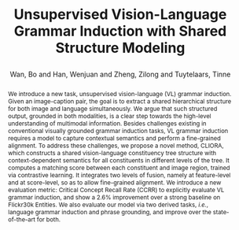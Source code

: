 ---
layout: pub
type: article
key: vlgi
title: >
    Unsupervised Vision-Language Grammar Induction with Shared Structure Modeling
author: Wan, Bo and Han, Wenjuan and Zheng, Zilong and  Tuytelaars, Tinne
pdf: https://openreview.net/pdf?id=N0n_QyQ5lBF
abbr: ICLR'22
# journal: The Tenth International Conference on Learning Representations (ICLR)
journal: ICLR
year: 2022
award: Oral
selected: false
abstract: >
    We introduce a new task, unsupervised vision-language (VL) grammar induction.
    Given an image-caption pair, the goal is to extract a shared hierarchical structure for both image and language simultaneously. We argue that such structured output, grounded in both modalities, is a clear step towards the high-level understanding of multimodal information. Besides challenges existing in conventional visually grounded grammar induction tasks, VL grammar induction requires a
    model to capture contextual semantics and perform a fine-grained alignment. To
    address these challenges, we propose a novel method, CLIORA, which constructs
    a shared vision-language constituency tree structure with context-dependent semantics for all constituents in different levels of the tree. It computes a matching score between each constituent and image region, trained via contrastive learning.
    It integrates two levels of fusion, namely at feature-level and at score-level, so as
    to allow fine-grained alignment. We introduce a new evaluation metric: Critical
    Concept Recall Rate (CCRR) to explicitly evaluate VL grammar induction, and
    show a 2.6% improvement over a strong baseline on Flickr30k Entities. We also
    evaluate our model via two derived tasks, <em>i.e.</em>, language grammar induction and
    phrase grounding, and improve over the state-of-the-art for both.
bibtex: >
    @article{wan2022unsupervised,
        title={Unsupervised Vision-Language Grammar Induction with Shared Structure Modeling},
        author={Wan, Bo and Han, Wenjuan and Zheng, Zilong and  Tuytelaars, Tinne},
        journal={The Tenth International Conference on Learning Representations (ICLR)},
        year={2022}
    } 
---